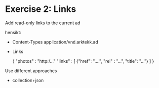 # Exercise 2: Links

Add read-only links to the current ad

hensikt: 

* Content-Types
	application/vnd.arktekk.ad

* Links

	{
		"photos" : "http:/..."
		"links" : [
			{"href": "....", "rel" : "...", "title": "..."}
			]
	}

Use different approaches

* collection+json